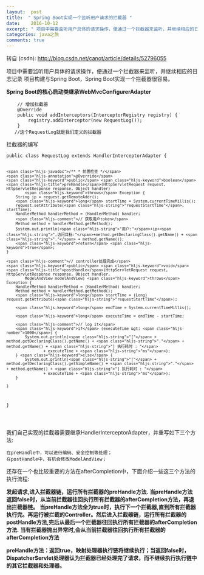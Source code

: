 ```yaml
---
layout:  post
title:  " Spring Boot实现一个监听用户请求的拦截器 "
date:    2016-10-12
excerpt: " 项目中需要监听用户具体的请求操作，便通过一个拦截器来监听，并继续相应的日志记录项目构建与SpringBoot，SpringBoot实现一个拦截器很容易。SpringBoot的核心启动类继承WebMvcConfigurerAdapter//增加拦截器@OverridepublicvoidaddInterceptors(InterceptorRegistr... "
categories: java之旅 
comments: true
---
```

转自 (csdn): http://blog.csdn.net/canot/article/details/52796055
<div class="markdown_views">
 <p>项目中需要监听用户具体的请求操作，便通过一个拦截器来监听，并继续相应的日志记录  项目构建与Spring Boot，Spring Boot实现一个拦截器很容易。</p> 
 <p><strong>Spring Boot的核心启动类继承WebMvcConfigurerAdapter</strong></p> 
 <pre class="prettyprint"><code class=" hljs java">    <span class="hljs-comment">// 增加拦截器</span>
    <span class="hljs-annotation">@Override</span>
    <span class="hljs-keyword">public</span> <span class="hljs-keyword">void</span> <span class="hljs-title">addInterceptors</span>(InterceptorRegistry registry) {
        registry.addInterceptor(<span class="hljs-keyword">new</span> RequestLog());
    }
   <span class="hljs-comment">//这个RequestLog就是我们定义的拦截器</span></code></pre> 
 <p>拦截器的编写</p> 
 <pre class="prettyprint"><code class=" hljs java"><span class="hljs-keyword">public</span> <span class="hljs-class"><span class="hljs-keyword">class</span> <span class="hljs-title">RequestLog</span> <span class="hljs-keyword">extends</span> <span class="hljs-title">HandlerInterceptorAdapter</span> {</span>

    <span class="hljs-javadoc">/** * 前置检查 */</span>
    <span class="hljs-annotation">@Override</span>
    <span class="hljs-keyword">public</span> <span class="hljs-keyword">boolean</span> <span class="hljs-title">preHandle</span>(HttpServletRequest request, HttpServletResponse response, Object handler)
            <span class="hljs-keyword">throws</span> Exception {
        String ip = request.getRemoteAddr();
        <span class="hljs-keyword">long</span> startTime = System.currentTimeMillis();
        request.setAttribute(<span class="hljs-string">"requestStartTime"</span>, startTime);
        HandlerMethod handlerMethod = (HandlerMethod) handler;
        <span class="hljs-comment">// 获取用户token</span>
        Method method = handlerMethod.getMethod();
        System.out.println(<span class="hljs-string">"用户:"</span>+ip+<span class="hljs-string">",访问目标:"</span>+method.getDeclaringClass().getName() + <span class="hljs-string">"."</span> + method.getName());
        <span class="hljs-keyword">return</span> <span class="hljs-keyword">true</span>;
    }

    <span class="hljs-comment">// controller处理完成</span>
    <span class="hljs-keyword">public</span> <span class="hljs-keyword">void</span> <span class="hljs-title">postHandle</span>(HttpServletRequest request, HttpServletResponse response, Object handler,
            ModelAndView modelAndView) <span class="hljs-keyword">throws</span> Exception {
        HandlerMethod handlerMethod = (HandlerMethod) handler;
        Method method = handlerMethod.getMethod();
        <span class="hljs-keyword">long</span> startTime = (Long) request.getAttribute(<span class="hljs-string">"requestStartTime"</span>);

        <span class="hljs-keyword">long</span> endTime = System.currentTimeMillis();

        <span class="hljs-keyword">long</span> executeTime = endTime - startTime;

        <span class="hljs-comment">// log it</span>
        <span class="hljs-keyword">if</span> (executeTime &gt; <span class="hljs-number">1000</span>) {
            System.out.println(<span class="hljs-string">"["</span> + method.getDeclaringClass().getName() + <span class="hljs-string">"."</span> + method.getName() + <span class="hljs-string">"] 执行耗时 : "</span>
                    + executeTime + <span class="hljs-string">"ms"</span>);
        } <span class="hljs-keyword">else</span> {
            System.out.println(<span class="hljs-string">"["</span> + method.getDeclaringClass().getSimpleName() + <span class="hljs-string">"."</span> + method.getName() + <span class="hljs-string">"] 执行耗时 : "</span>
                    + executeTime + <span class="hljs-string">"ms"</span>);
        }

    }
}

</code></pre> 
 <p>我们自己实现的拦截器需要继承HandlerInterceptorAdapter，并重写如下三个方法:</p> 
 <pre class="prettyprint"><code class=" hljs ">在preHandle中，可以进行编码、安全控制等处理； 
在postHandle中，有机会修改ModelAndView；  </code></pre> 
 <p>还存在一个也比较重要的方法在afterCompletion中，下面介绍一些这三个方法的执行流程:</p> 
 <p><strong>发起请求,进入拦截器链，运行所有拦截器的preHandle方法.</strong>  <strong>当preHandle方法返回false时，从当前拦截器往回执行所有拦截器的afterCompletion方法，再退出拦截器链。</strong>  <strong>当preHandle方法全为true时，执行下一个拦截器,直到所有拦截器执行完。再运行被拦截的Controller。然后进入拦截器链，运行所有拦截器的postHandle方法,完后从最后一个拦截器往回执行所有拦截器的afterCompletion方法.</strong>  <strong>当有拦截器抛出异常时,会从当前拦截器往回执行所有拦截器的afterCompletion方法</strong></p> 
 <p><strong>preHandle方法：返回true，映射处理器执行链将继续执行；当返回false时，DispatcherServlet处理器认为拦截器已经处理完了请求，而不继续执行执行链中的其它拦截器和处理器。</strong></p>
</div>